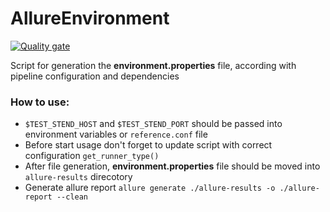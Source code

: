 # AllureEnvironment
[![Quality gate](https://sonarcloud.io/api/project_badges/quality_gate?project=SiarheiFrunchak_AllureEnvironment)](https://sonarcloud.io/dashboard?id=SiarheiFrunchak_AllureEnvironment)

Script for generation the **environment.properties** file, according with pipeline configuration and dependencies


### How to use:
 - `$TEST_STEND_HOST` and `$TEST_STEND_PORT` should be passed into environment variables or `reference.conf` file
 - Before start usage don't forget to update script with correct configuration `get_runner_type()`
 - After file generation, **environment.properties** file should be moved into `allure-results` direcotory
 - Generate allure report `allure generate ./allure-results -o ./allure-report --clean`
 
